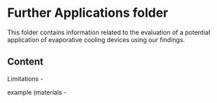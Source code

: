 # Further Applications folder

This folder contains information related to the evaluation of a potential application of evaporative cooling devices using our findings. 

## Content

Limitations - 

example (materials - 
